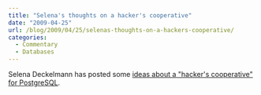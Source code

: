 ```yaml
---
title: "Selena's thoughts on a hacker's cooperative"
date: "2009-04-25"
url: /blog/2009/04/25/selenas-thoughts-on-a-hackers-cooperative/
categories:
  - Commentary
  - Databases
---
```

Selena Deckelmann has posted some [ideas about a "hacker's cooperative" for PostgreSQL][1].

 [1]: http://www.chesnok.com/daily/2009/04/25/the-future-of-free-and-open-source-support-models/
